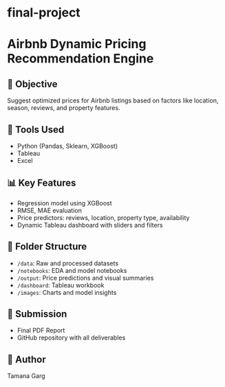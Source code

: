 # final-project
# Airbnb Dynamic Pricing Recommendation Engine

## 📌 Objective
Suggest optimized prices for Airbnb listings based on factors like location, season, reviews, and property features.

## 🧰 Tools Used
- Python (Pandas, Sklearn, XGBoost)
- Tableau
- Excel

## 📊 Key Features
- Regression model using XGBoost
- RMSE, MAE evaluation
- Price predictors: reviews, location, property type, availability
- Dynamic Tableau dashboard with sliders and filters

## 📁 Folder Structure
- `/data`: Raw and processed datasets
- `/notebooks`: EDA and model notebooks
- `/output`: Price predictions and visual summaries
- `/dashboard`: Tableau workbook
- `/images`: Charts and model insights

## 📅 Submission
- Final PDF Report
- GitHub repository with all deliverables

## 🧑 Author
Tamana Garg
